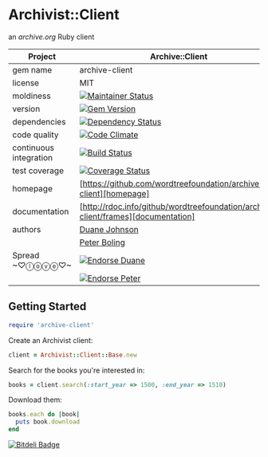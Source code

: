 Archivist::Client
=========

an *archive.org* Ruby client

| Project                 |  Archive::Client    |
|------------------------ | ----------------- |
| gem name                |  archive-client   |
| license                 |  MIT              |
| moldiness               |  [![Maintainer Status](http://stillmaintained.com/wordtreefoundation/archive-client.png)](http://stillmaintained.com/wordtreefoundation/archive-client) |
| version                 |  [![Gem Version](https://badge.fury.io/rb/archive-client.png)](http://badge.fury.io/rb/archive-client) |
| dependencies            |  [![Dependency Status](https://gemnasium.com/wordtreefoundation/archive-client.png)](https://gemnasium.com/wordtreefoundation/archive-client) |
| code quality            |  [![Code Climate](https://codeclimate.com/github/wordtreefoundation/archive-client.png)](https://codeclimate.com/github/wordtreefoundation/archive-client) |
| continuous integration  |  [![Build Status](https://secure.travis-ci.org/wordtreefoundation/archive-client.png?branch=master)](https://travis-ci.org/wordtreefoundation/archive-client) |
| test coverage           |  [![Coverage Status](https://coveralls.io/repos/wordtreefoundation/archive-client/badge.png)](https://coveralls.io/r/wordtreefoundation/archive-client) |
| homepage                |  [https://github.com/wordtreefoundation/archive-client][homepage] |
| documentation           |  [http://rdoc.info/github/wordtreefoundation/archive-client/frames][documentation] |
| authors                 |  [Duane Johnson](https://coderbits.com/canadaduane) |
|                         |  [Peter Boling](https://coderbits.com/pboling) |
| Spread ~♡ⓛⓞⓥⓔ♡~      |  [![Endorse Duane](https://api.coderwall.com/canadaduane/endorsecount.png)](http://coderwall.com/canadaduane) |
|                         |  [![Endorse Peter](https://api.coderwall.com/pboling/endorsecount.png)](http://coderwall.com/pboling) |


Getting Started
---------------

```ruby
require 'archive-client'
```

Create an Archivist client:
```ruby
client = Archivist::Client::Base.new
```

Search for the books you're interested in:
```ruby
books = client.search(:start_year => 1500, :end_year => 1510)
```

Download them:
```ruby
books.each do |book|
  puts book.download
end
```

[documentation]: http://rdoc.info/github/wordtreefoundation/archive-client/frames
[homepage]: https://github.com/wordtreefoundation/archive-client

[![Bitdeli Badge](https://d2weczhvl823v0.cloudfront.net/wordtreefoundation/archive-client/trend.png)](https://bitdeli.com/free "Bitdeli Badge")

